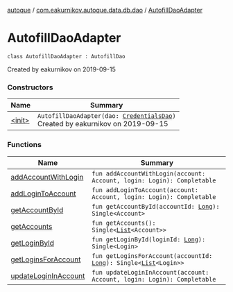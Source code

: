 [autoque](../../index.md) / [com.eakurnikov.autoque.data.db.dao](../index.md) / [AutofillDaoAdapter](./index.md)

# AutofillDaoAdapter

`class AutofillDaoAdapter : AutofillDao`

Created by eakurnikov on 2019-09-15

### Constructors

| Name | Summary |
|---|---|
| [&lt;init&gt;](-init-.md) | `AutofillDaoAdapter(dao: `[`CredentialsDao`](../-credentials-dao/index.md)`)`<br>Created by eakurnikov on 2019-09-15 |

### Functions

| Name | Summary |
|---|---|
| [addAccountWithLogin](add-account-with-login.md) | `fun addAccountWithLogin(account: Account, login: Login): Completable` |
| [addLoginToAccount](add-login-to-account.md) | `fun addLoginToAccount(account: Account, login: Login): Completable` |
| [getAccountById](get-account-by-id.md) | `fun getAccountById(accountId: `[`Long`](https://kotlinlang.org/api/latest/jvm/stdlib/kotlin/-long/index.html)`): Single<Account>` |
| [getAccounts](get-accounts.md) | `fun getAccounts(): Single<`[`List`](https://kotlinlang.org/api/latest/jvm/stdlib/kotlin.collections/-list/index.html)`<Account>>` |
| [getLoginById](get-login-by-id.md) | `fun getLoginById(loginId: `[`Long`](https://kotlinlang.org/api/latest/jvm/stdlib/kotlin/-long/index.html)`): Single<Login>` |
| [getLoginsForAccount](get-logins-for-account.md) | `fun getLoginsForAccount(accountId: `[`Long`](https://kotlinlang.org/api/latest/jvm/stdlib/kotlin/-long/index.html)`): Single<`[`List`](https://kotlinlang.org/api/latest/jvm/stdlib/kotlin.collections/-list/index.html)`<Login>>` |
| [updateLoginInAccount](update-login-in-account.md) | `fun updateLoginInAccount(account: Account, login: Login): Completable` |
